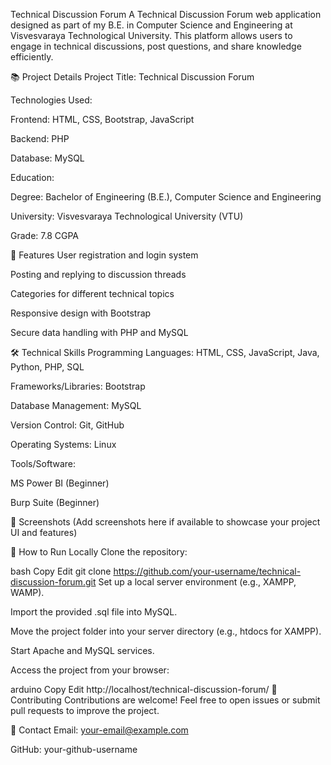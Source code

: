 Technical Discussion Forum
A Technical Discussion Forum web application designed as part of my B.E. in Computer Science and Engineering at Visvesvaraya Technological University.
This platform allows users to engage in technical discussions, post questions, and share knowledge efficiently.

📚 Project Details
Project Title: Technical Discussion Forum

Technologies Used:

Frontend: HTML, CSS, Bootstrap, JavaScript

Backend: PHP

Database: MySQL

Education:

Degree: Bachelor of Engineering (B.E.), Computer Science and Engineering

University: Visvesvaraya Technological University (VTU)

Grade: 7.8 CGPA

🚀 Features
User registration and login system

Posting and replying to discussion threads

Categories for different technical topics

Responsive design with Bootstrap

Secure data handling with PHP and MySQL

🛠️ Technical Skills
Programming Languages: HTML, CSS, JavaScript, Java, Python, PHP, SQL

Frameworks/Libraries: Bootstrap

Database Management: MySQL

Version Control: Git, GitHub

Operating Systems: Linux

Tools/Software:

MS Power BI (Beginner)

Burp Suite (Beginner)

📸 Screenshots
(Add screenshots here if available to showcase your project UI and features)

📂 How to Run Locally
Clone the repository:

bash
Copy
Edit
git clone https://github.com/your-username/technical-discussion-forum.git
Set up a local server environment (e.g., XAMPP, WAMP).

Import the provided .sql file into MySQL.

Move the project folder into your server directory (e.g., htdocs for XAMPP).

Start Apache and MySQL services.

Access the project from your browser:

arduino
Copy
Edit
http://localhost/technical-discussion-forum/
🤝 Contributing
Contributions are welcome! Feel free to open issues or submit pull requests to improve the project.

📧 Contact
Email: your-email@example.com

GitHub: your-github-username
